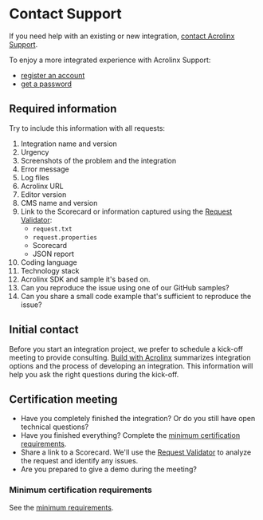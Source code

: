 # Contact Support

If you need help with an existing or new integration, [contact Acrolinx Support](https://support.acrolinx.com/hc/en-us/requests/new).

To enjoy a more integrated experience with Acrolinx Support:

* [register an account](https://support.acrolinx.com/hc/en-us/articles/10215920471442-How-do-I-register-an-account-for-Acrolinx-Support-)
* [get a password](https://support.acrolinx.com/hc/en-us/articles/10215885655826-How-do-I-get-a-password-for-Acrolinx-Support-)

## Required information

Try to include this information with all requests:

1. Integration name and version
2. Urgency
3. Screenshots of the problem and the integration
4. Error message
5. Log files
6. Acrolinx URL
7. Editor version
8. CMS name and version
9. Link to the Scorecard or information captured using the [Request Validator](https://support.acrolinx.com/hc/en-us/articles/10220886837522-How-To-Use-the-Request-Validator):
    + `request.txt`
    + `request.properties`
    + Scorecard
    + JSON report
10. Coding language
11. Technology stack
12. Acrolinx SDK and sample it's based on.
13. Can you reproduce the issue using one of our GitHub samples?
14. Can you share a small code example that's sufficient to reproduce the issue?

## Initial contact

Before you start an integration project, we prefer to schedule a kick-off meeting to provide consulting.
[Build with Acrolinx](https://support.acrolinx.com/hc/en-us/categories/10209837818770-Build-With-Acrolinx)
summarizes integration options and the process of developing an integration.
This information will help you ask the right questions during the kick-off.

## Certification meeting

* Have you completely finished the integration? Or do you still have open technical questions?
* Have you finished everything?
  Complete the [minimum certification requirements](minimum-requirements.md).
* Share a link to a Scorecard. We'll use the
  [Request Validator](https://support.acrolinx.com/hc/en-us/articles/10220886837522-How-To-Use-the-Request-Validator)
  to analyze the request and identify any issues.
* Are you prepared to give a demo during the meeting?

### Minimum certification requirements

See the [minimum requirements](minimum-requirements.md).
